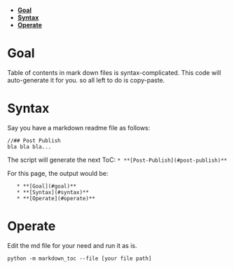 * **[Goal](#goal)**
* **[Syntax](#syntax)**
* **[Operate](#operate)**

# Goal

Table of contents in mark down files is syntax-complicated. This code will auto-generate it for you. so all left to do is copy-paste.

# Syntax
Say you have a markdown readme file as follows:

```
//## Post Publish
bla bla bla...
```
The script will generate the next ToC:
`* **[Post-Publish](#post-publish)**`

For this page, the output would be:
```
   * **[Goal](#goal)**
   * **[Syntax](#syntax)**
   * **[Operate](#operate)**
```

# Operate

Edit the md file for your need and run it as is.

```
python -m markdown_toc --file [your file path]
```
